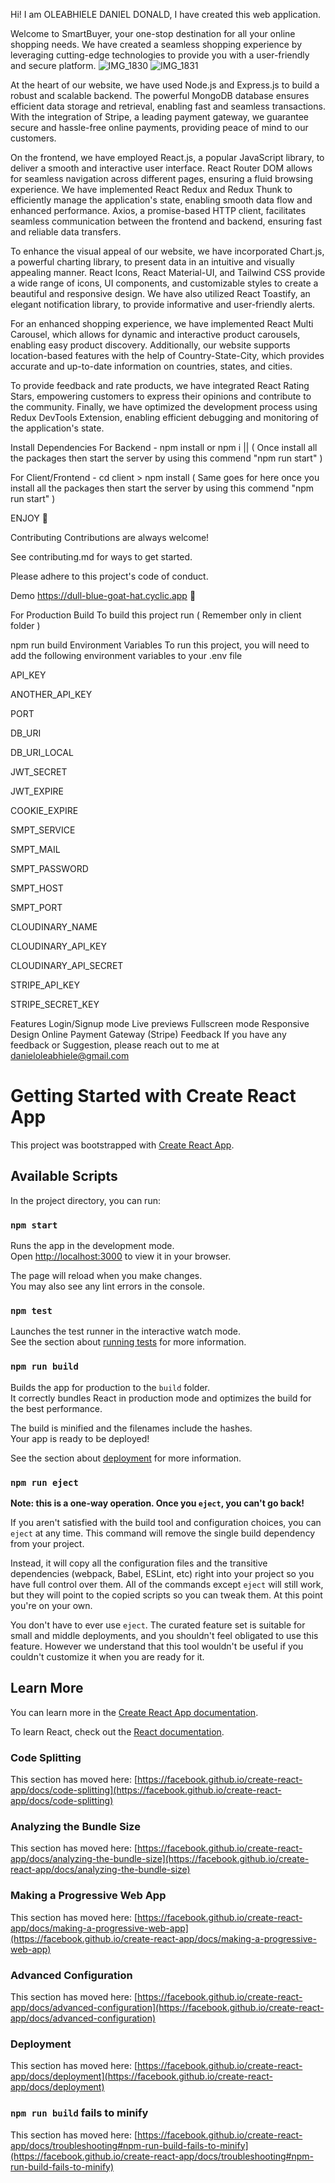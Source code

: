 Hi! I am OLEABHIELE DANIEL DONALD, I have created this web application.

Welcome to SmartBuyer, your one-stop destination for all your online shopping needs. We have created a seamless shopping experience by leveraging cutting-edge technologies to provide you with a user-friendly and secure platform.
![IMG_1830](https://github.com/dancolion1/smartbuyerECommerce/assets/101347439/efe2d214-1ccc-4c73-a09c-65bafe012c6b)
![IMG_1831](https://github.com/dancolion1/smartbuyerECommerce/assets/101347439/dc702e4f-f353-401d-a149-2dbd897181d8)

At the heart of our website, we have used Node.js and Express.js to build a robust and scalable backend. The powerful MongoDB database ensures efficient data storage and retrieval, enabling fast and seamless transactions. With the integration of Stripe, a leading payment gateway, we guarantee secure and hassle-free online payments, providing peace of mind to our customers.

On the frontend, we have employed React.js, a popular JavaScript library, to deliver a smooth and interactive user interface. React Router DOM allows for seamless navigation across different pages, ensuring a fluid browsing experience. We have implemented React Redux and Redux Thunk to efficiently manage the application's state, enabling smooth data flow and enhanced performance. Axios, a promise-based HTTP client, facilitates seamless communication between the frontend and backend, ensuring fast and reliable data transfers.

To enhance the visual appeal of our website, we have incorporated Chart.js, a powerful charting library, to present data in an intuitive and visually appealing manner. React Icons, React Material-UI, and Tailwind CSS provide a wide range of icons, UI components, and customizable styles to create a beautiful and responsive design. We have also utilized React Toastify, an elegant notification library, to provide informative and user-friendly alerts.

For an enhanced shopping experience, we have implemented React Multi Carousel, which allows for dynamic and interactive product carousels, enabling easy product discovery. Additionally, our website supports location-based features with the help of Country-State-City, which provides accurate and up-to-date information on countries, states, and cities.

To provide feedback and rate products, we have integrated React Rating Stars, empowering customers to express their opinions and contribute to the community. Finally, we have optimized the development process using Redux DevTools Extension, enabling efficient debugging and monitoring of the application's state.

Install Dependencies
For Backend - npm install or npm i || ( Once install all the packages then start the server by using this commend "npm run start" )

For Client/Frontend - cd client > npm install ( Same goes for here once you install all the packages then start the server by using this commend "npm run start" )

ENJOY 🍉

Contributing
Contributions are always welcome!

See contributing.md for ways to get started.

Please adhere to this project's code of conduct.

Demo
https://dull-blue-goat-hat.cyclic.app 🤞

For Production Build
To build this project run ( Remember only in client folder )

  npm run build
Environment Variables
To run this project, you will need to add the following environment variables to your .env file

API_KEY

ANOTHER_API_KEY

PORT 

DB_URI

DB_URI_LOCAL 

JWT_SECRET

JWT_EXPIRE 

COOKIE_EXPIRE

SMPT_SERVICE 

SMPT_MAIL

SMPT_PASSWORD

SMPT_HOST 

SMPT_PORT

CLOUDINARY_NAME 

CLOUDINARY_API_KEY

CLOUDINARY_API_SECRET 

STRIPE_API_KEY

STRIPE_SECRET_KEY

Features
Login/Signup mode
Live previews
Fullscreen mode
Responsive Design
Online Payment Gateway (Stripe)
Feedback
If you have any feedback or Suggestion, please reach out to me at danieloleabhiele@gmail.com









# Getting Started with Create React App

This project was bootstrapped with [Create React App](https://github.com/facebook/create-react-app).

## Available Scripts

In the project directory, you can run:

### `npm start`

Runs the app in the development mode.\
Open [http://localhost:3000](http://localhost:3000) to view it in your browser.

The page will reload when you make changes.\
You may also see any lint errors in the console.

### `npm test`

Launches the test runner in the interactive watch mode.\
See the section about [running tests](https://facebook.github.io/create-react-app/docs/running-tests) for more information.

### `npm run build`

Builds the app for production to the `build` folder.\
It correctly bundles React in production mode and optimizes the build for the best performance.

The build is minified and the filenames include the hashes.\
Your app is ready to be deployed!

See the section about [deployment](https://facebook.github.io/create-react-app/docs/deployment) for more information.

### `npm run eject`

**Note: this is a one-way operation. Once you `eject`, you can't go back!**

If you aren't satisfied with the build tool and configuration choices, you can `eject` at any time. This command will remove the single build dependency from your project.

Instead, it will copy all the configuration files and the transitive dependencies (webpack, Babel, ESLint, etc) right into your project so you have full control over them. All of the commands except `eject` will still work, but they will point to the copied scripts so you can tweak them. At this point you're on your own.

You don't have to ever use `eject`. The curated feature set is suitable for small and middle deployments, and you shouldn't feel obligated to use this feature. However we understand that this tool wouldn't be useful if you couldn't customize it when you are ready for it.

## Learn More

You can learn more in the [Create React App documentation](https://facebook.github.io/create-react-app/docs/getting-started).

To learn React, check out the [React documentation](https://reactjs.org/).

### Code Splitting

This section has moved here: [https://facebook.github.io/create-react-app/docs/code-splitting](https://facebook.github.io/create-react-app/docs/code-splitting)

### Analyzing the Bundle Size

This section has moved here: [https://facebook.github.io/create-react-app/docs/analyzing-the-bundle-size](https://facebook.github.io/create-react-app/docs/analyzing-the-bundle-size)

### Making a Progressive Web App

This section has moved here: [https://facebook.github.io/create-react-app/docs/making-a-progressive-web-app](https://facebook.github.io/create-react-app/docs/making-a-progressive-web-app)

### Advanced Configuration

This section has moved here: [https://facebook.github.io/create-react-app/docs/advanced-configuration](https://facebook.github.io/create-react-app/docs/advanced-configuration)

### Deployment

This section has moved here: [https://facebook.github.io/create-react-app/docs/deployment](https://facebook.github.io/create-react-app/docs/deployment)

### `npm run build` fails to minify

This section has moved here: [https://facebook.github.io/create-react-app/docs/troubleshooting#npm-run-build-fails-to-minify](https://facebook.github.io/create-react-app/docs/troubleshooting#npm-run-build-fails-to-minify)
